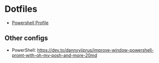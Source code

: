 # Dotfiles

* [Powershell Profile](https://github.com/kevinboss/dotfiles/blob/main/Microsoft.PowerShell_profile.ps1)

## Other configs

* PowerShell: https://dev.to/dannyviiprus/improve-window-powershell-promt-with-oh-my-posh-and-more-20md
